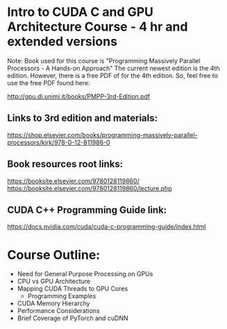 # Intro to CUDA C and GPU Architecture Course - 4 hr and extended versions 

Note: Book used for this course is "Programming Massively Parallel Processors - A Hands-on Approach" 
The current newest edition is the 4th edition. However, there is a free PDF of for the 4th edition. So, feel free
to use the free PDF found here:

http://gpu.di.unimi.it/books/PMPP-3rd-Edition.pdf

## Links to 3rd edition and materials:

https://shop.elsevier.com/books/programming-massively-parallel-processors/kirk/978-0-12-811986-0

## Book resources root links:
https://booksite.elsevier.com/9780128119860/  
https://booksite.elsevier.com/9780128119860/lecture.php

## CUDA C++ Programming Guide link:
https://docs.nvidia.com/cuda/cuda-c-programming-guide/index.html


# Course Outline:

- Need for General Purpose Processing on GPUs
- CPU vs GPU Architecture
- Mapping CUDA Threads to GPU Cores
  - Programming Examples
- CUDA Memory Hierarchy
- Performance Considerations
- Brief Coverage of PyTorch and cuDNN
  
  
